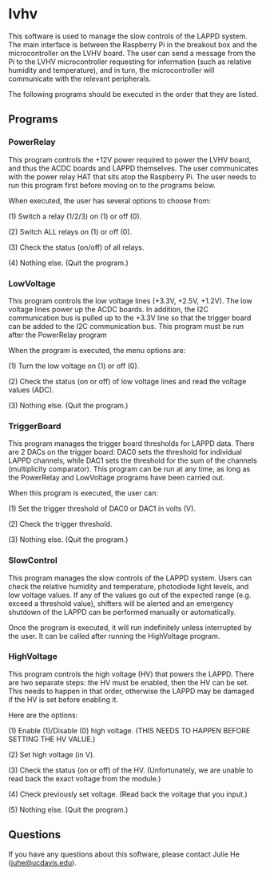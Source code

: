 # lvhv

This software is used to manage the slow controls of the LAPPD system. The main interface is between the Raspberry Pi in the breakout box and the microcontroller on the LVHV board. The user can send a message from the Pi to the LVHV microcontroller requesting for information (such as relative humidity and temperature), and in turn, the microcontroller will communicate with the relevant peripherals. 

The following programs should be executed in the order that they are listed. 

## Programs
### PowerRelay
This program controls the +12V power required to power the LVHV board, and thus the ACDC boards and LAPPD themselves. The user communicates with the power relay HAT that sits atop the Raspberry Pi. The user needs to run this program first before moving on to the programs below. 

When executed, the user has several options to choose from:

  (1) Switch a relay (1/2/3) on (1) or off (0).
  
  (2) Switch ALL relays on (1) or off (0).
  
  (3) Check the status (on/off) of all relays.
  
  (4) Nothing else. (Quit the program.)


### LowVoltage
This program controls the low voltage lines (+3.3V, +2.5V, +1.2V). The low voltage lines power up the ACDC boards. In addition, the I2C communication bus is pulled up to the +3.3V line so that the trigger board can be added to the I2C communication bus. This program must be run after the PowerRelay program 

When the program is executed, the menu options are:

  (1) Turn the low voltage on (1) or off (0). 
  
  (2) Check the status (on or off) of low voltage lines and read the voltage values (ADC). 
  
  (3) Nothing else. (Quit the program.)



### TriggerBoard
This program manages the trigger board thresholds for LAPPD data. There are 2 DACs on the trigger board: DAC0 sets the threshold for individual LAPPD channels, while DAC1 sets the threshold for the sum of the channels (multiplicity comparator). This program can be run at any time, as long as the PowerRelay and LowVoltage programs have been carried out. 

When this program is executed, the user can: 

  (1) Set the trigger threshold of DAC0 or DAC1 in volts (V). 
  
  (2) Check the trigger threshold. 
  
  (3) Nothing else. (Quit the program.)


### SlowControl
This program manages the slow controls of the LAPPD system. Users can check the relative humidity and temperature, photodiode light levels, and low voltage values. If any of the values go out of the expected range (e.g. exceed a threshold value), shifters will be alerted and an emergency shutdown of the LAPPD can be performed manually or automatically. 

Once the program is executed, it will run indefinitely unless interrupted by the user. It can be called after running the HighVoltage program. 


### HighVoltage
This program controls the high voltage (HV) that powers the LAPPD. There are two separate steps: the HV must be enabled, then the HV can be set. This needs to happen in that order, otherwise the LAPPD may be damaged if the HV is set before enabling it. 

Here are the options: 

  (1) Enable (1)/Disable (0) high voltage. (THIS NEEDS TO HAPPEN BEFORE SETTING THE HV VALUE.)
  
  (2) Set high voltage (in V). 
  
  (3) Check the status (on or off) of the HV. (Unfortunately, we are unable to read back the exact voltage from the module.) 
  
  (4) Check previously set voltage. (Read back the voltage that you input.) 
  
  (5) Nothing else. (Quit the program.)


## Questions
If you have any questions about this software, please contact Julie He (juhe@ucdavis.edu).
